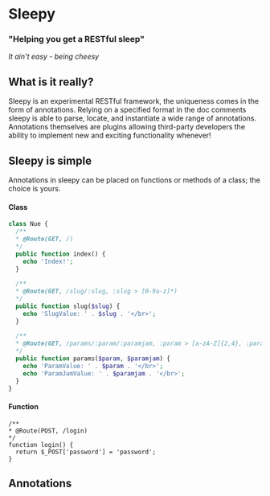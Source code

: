 # Sleepy 
### "Helping you get a RESTful sleep"  
_It ain't easy - being cheesy_

## What is it really?

Sleepy is an experimental RESTful framework, the uniqueness comes in the form of annotations.
Relying on a specified format in the doc comments sleepy is able to parse, locate, and instantiate 
a wide range of annotations. Annotations themselves are plugins allowing third-party developers the 
ability to implement new and exciting functionality whenever!

## Sleepy is simple

Annotations in sleepy can be placed on functions or methods of a class; the choice is yours.  

#### Class

```php
class Nue {
  /**
  * @Route(GET, /)
  */
  public function index() {
    echo 'Index!';
  }
  
  /**
  * @Route(GET, /slug/:slug, :slug > [0-9a-z]*)
  */
  public function slug($slug) {
    echo 'SlugValue: ' . $slug . '</br>';
  }
  
  /**
  * @Route(GET, /params/:param/:paramjam, :param > [a-zA-Z]{2,4}, :paramjam > [0-9]*)
  */
  public function params($param, $paramjam) {
    echo 'ParamValue: ' . $param . '</br>';
    echo 'ParamJamValue: ' . $paramjam . '</br>';
  }
}
```

#### Function

```
/**
* @Route(POST, /login)
*/
function login() {
  return $_POST['password'] = 'password';
}
```

## Annotations
